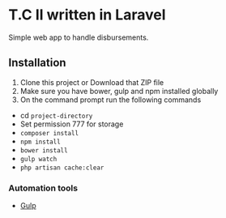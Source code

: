 # T.C II written in Laravel

Simple web app to handle disbursements.

## Installation

1. Clone this project or Download that ZIP file
2. Make sure you have bower, gulp and npm installed globally
3. On the command prompt run the following commands
- cd `project-directory`
- Set permission 777 for storage
- `composer install`
- `npm install`
- `bower install`
- `gulp watch`
- `php artisan cache:clear`

### Automation tools

- [Gulp](http://gulpjs.com/)

